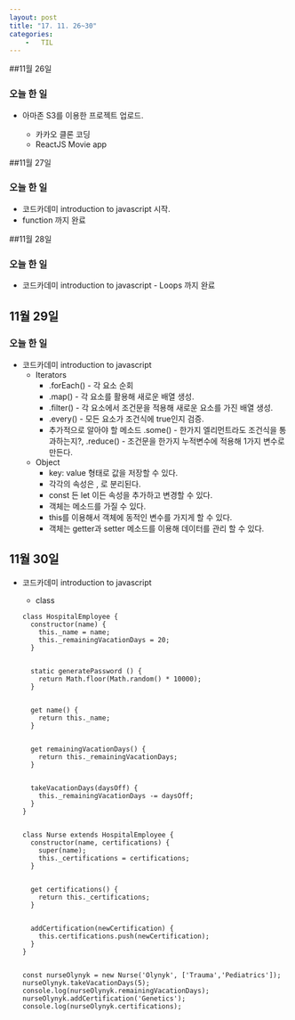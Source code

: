```yaml
---
layout: post
title: "17. 11. 26~30"
categories:
	-	TIL
---
```


##11월 26일

### 오늘 한 일

-	아마존 S3를 이용한 프로젝트 업로드.

	-	카카오 클론 코딩
	-	ReactJS Movie app

##11월 27일

### 오늘 한 일

-	코드카데미 introduction to javascript 시작.
-	function 까지 완료

##11월 28일

### 오늘 한 일

-	코드카데미 introduction to javascript - Loops 까지 완료

11월 29일
---------

### 오늘 한 일

-	코드카데미 introduction to javascript
	-	Iterators
		-	.forEach() - 각 요소 순회
		-	.map() - 각 요소를 활용해 새로운 배열 생성.
		-	.filter() - 각 요소에서 조건문을 적용해 새로운 요소를 가진 배열 생성.
		-	.every() - 모든 요소가 조건식에 true인지 검증.
		-	추가적으로 알아야 할 메소드 .some() - 한가지 엘리먼트라도 조건식을 통과하는지?, .reduce() - 조건문을 한가지 누적변수에 적용해 1가지 변수로 만든다.
	-	Object
		-	key: value 형태로 값을 저장할 수 있다.
		-	각각의 속성은 , 로 분리된다.
		-	const 든 let 이든 속성을 추가하고 변경할 수 있다.
		-	객체는 메소드를 가질 수 있다.
		-	this를 이용해서 객체에 동적인 변수를 가지게 할 수 있다.
		-	객체는 getter과 setter 메소드를 이용해 데이터를 관리 할 수 있다.

11월 30일
---------

-	코드카데미 introduction to javascript

	-	class

	```
	class HospitalEmployee {
	  constructor(name) {
	    this._name = name;
	    this._remainingVacationDays = 20;
	  }


	  static generatePassword () {
	    return Math.floor(Math.random() * 10000);
	  }


	  get name() {
	    return this._name;
	  }


	  get remainingVacationDays() {
	    return this._remainingVacationDays;
	  }


	  takeVacationDays(daysOff) {
	    this._remainingVacationDays -= daysOff;
	  }
	}


	class Nurse extends HospitalEmployee {
	  constructor(name, certifications) {
	    super(name);
	    this._certifications = certifications;
	  }


	  get certifications() {
	    return this._certifications;
	  }


	  addCertification(newCertification) {
	    this.certifications.push(newCertification);
	  }
	}


	const nurseOlynyk = new Nurse('Olynyk', ['Trauma','Pediatrics']);
	nurseOlynyk.takeVacationDays(5);
	console.log(nurseOlynyk.remainingVacationDays);
	nurseOlynyk.addCertification('Genetics');
	console.log(nurseOlynyk.certifications);
	```
